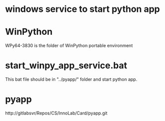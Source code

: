 # windows service to start python app

# WinPython

WPy64-3830 is the folder of WinPython portable environment

# start_winpy_app_service.bat

This bat file should be in "../pyapp/" folder and start python app.

# pyapp 

http://gitlabsvr/Repos/CS/InnoLab/Card/pyapp.git
